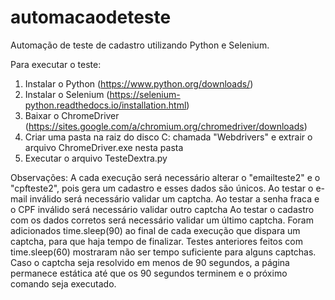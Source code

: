 # automacaodeteste
Automação de teste de cadastro utilizando Python e Selenium.

Para executar o teste:

1. Instalar o Python (https://www.python.org/downloads/)
2. Instalar o Selenium (https://selenium-python.readthedocs.io/installation.html)
3. Baixar o ChromeDriver (https://sites.google.com/a/chromium.org/chromedriver/downloads)
4. Criar uma pasta na raiz do disco C: chamada "Webdrivers" e extrair o arquivo ChromeDriver.exe nesta pasta
5. Executar o arquivo TesteDextra.py

Observações: 
A cada execução será necessário alterar o "emailteste2" e o "cpfteste2", pois gera um cadastro e esses dados são únicos.
Ao testar o e-mail inválido será necessário validar um captcha.
Ao testar a senha fraca e o CPF inválido será necessário validar outro captcha
Ao testar o cadastro com os dados corretos será necessário validar um último captcha.
Foram adicionados time.sleep(90) ao final de cada execução que dispara um captcha, para que haja tempo de finalizar.
Testes anteriores feitos com time.sleep(60) mostraram não ser tempo suficiente para alguns captchas.
Caso o captcha seja resolvido em menos de 90 segundos, a página permanece estática até que os 90 segundos terminem e o próximo comando seja executado.
